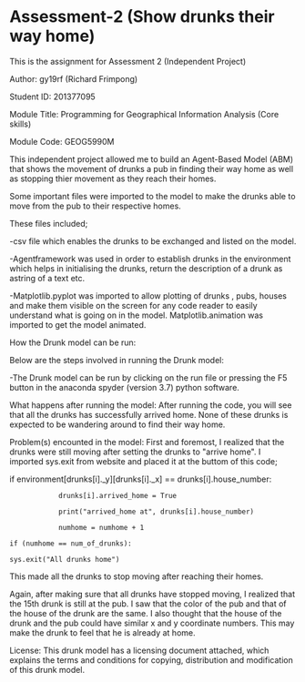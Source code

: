 # Assessment-2 (Show drunks their way home)

This is the assignment for Assessment 2 (Independent Project)

Author: gy19rf (Richard Frimpong) 

Student ID: 201377095

Module Title: Programming for Geographical Information Analysis (Core skills)

Module Code: GEOG5990M

This independent project allowed me to build an Agent-Based Model (ABM) that shows the movement of drunks a pub in finding their way home as well as stopping thier movement as they reach their homes.

Some important files were imported to the model to make the drunks able to move from the pub to their respective homes. 

These files included;

-csv file which enables the drunks to be exchanged and listed on the model.

-Agentframework was used in order to establish drunks in the environment which helps in initialising the drunks, return the description of a drunk as astring of a text etc.

-Matplotlib.pyplot was imported to allow plotting of drunks , pubs, houses and make them visible on the screen for any code reader to easily understand what is going on in the model.
Matplotlib.animation was imported to get the model animated.

How the Drunk model can be run:

Below are the steps involved in running the Drunk model:

-The Drunk model can be run by clicking on the run file or pressing the F5 button in the anaconda spyder (version 3.7) python software.

What happens after running the model:
After running the code, you will see that all the drunks has successfully arrived home. None of these drunks is expected to be wandering around to find their way home. 

Problem(s) encounted in the model:
First and foremost, I realized that the drunks were still moving after setting the drunks to "arrive home". I imported sys.exit from website and placed it at the buttom of this code; 

if environment[drunks[i]._y][drunks[i]._x] == drunks[i].house_number:           
                
                drunks[i].arrived_home = True
                
                print("arrived_home at", drunks[i].house_number)
                
                numhome = numhome + 1
    
    if (numhome == num_of_drunks):
    
    sys.exit("All drunks home")

This made all the drunks to stop moving after reaching their homes.

Again, after making sure that all drunks have stopped moving, I realized that the 15th drunk is still at the pub. I saw that the color of the pub and that of the house of the drunk are the same. I also thought that the house of the drunk and the pub could have similar x and y coordinate numbers. This may make the drunk to feel that he is already at home.

License: This drunk model has a licensing document attached, which explains the terms and conditions for copying, distribution and modification of this drunk model. 




